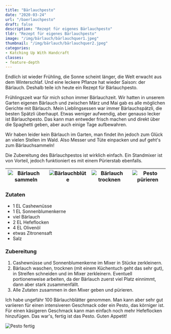 ```yaml
---
title: "Bärlauchpesto"
date: "2020-03-24"
url: "/baerlauchpesto"
draft: false
description: "Rezept für eigenes Bärlauchpesto"
tldr: "Rezept für eigenes Bärlauchpesto"
image: "/img/bärlauch/bärlauchquer1.jpeg"
thumbnail: "/img/bärlauch/bärlauchquer2.jpeg"
categories:
- Katching Up With Handcraft
classes: 
- feature-depth
---
```

Endlich ist wieder Frühling, die Sonne scheint länger, die Welt erwacht aus dem Winterschlaf. Und eine leckere Pflanze hat wieder Saison: der Bärlauch. Deshalb teile ich heute ein Rezept für Bärlauchpesto.

<!--more-->

Frühlingszeit war für mich schon immer Bärlauchzeit. Wir hatten in unserem Garten eigenen Bärlauch und zwischen März und Mai gab es alle möglichen Gerichte mit Bärlauch. Mein Lieblingsessen war immer Bärlauchspätzli, die besten Spätzli überhaupt. Etwas weniger aufwendig, aber genauso lecker ist Bärlauchpesto. Das kann man entweder frisch machen und direkt über die Spaghetti geben, aber auch einige Tage aufbewahren.

Wir haben leider kein Bärlauch im Garten, man findet ihn jedoch zum Glück an vielen Stellen im Wald. Also Messer und Tüte einpacken und auf geht's zum Bärlauchsammeln!

Die Zubereitung des Bärlauchpestos ist wirklich einfach. Ein Standmixer ist von Vorteil, jedoch funktioniert es mit einem Pürierstab ebenfalls. 

|![Bärlauch sammeln](/img/bärlauch/wald1.jpg)|![Bärlauchblüte](/img/bärlauch/wald2.jpg)|![Bärlauch trocknen](/img/bärlauch/trocknen.jpg)|![Pesto pürieren](/img/bärlauch/mixen.jpg)|
|---|---|---|---|

### Zutaten

- 1 EL Cashewnüsse
- 1 EL Sonnenblumenkerne
- viel Bärlauch 
- 2 EL Hefeflocken
- 4 EL Olivenöl
- etwas Zitronensaft
- Salz

### Zubereitung

1. Cashewnüsse und Sonnenblumenkerne im Mixer in Stücke zerkleinern.
2. Bärlauch waschen, trocknen (mit einem Küchentuch geht das sehr gut), in Streifen schneiden und im Mixer zerkleinern. Eventuell portionenweise arbeiten, da der Bärlauch zuerst viel Platz einnimmt, dann aber stark zusammenfällt.
3. Alle Zutaten zusammen in den Mixer geben und pürieren.

Ich habe ungefähr 100 Bärlauchblätter genommen. Man kann aber sehr gut variieren für einen intensiveren Geschmack oder ein Pesto, das körniger ist. Für einen käsigeren Geschmack kann man einfach noch mehr Hefeflocken hinzufügen. Das war's, fertig ist das Pesto. Guten Appetit!

![Pesto fertig](/img/bärlauch/pesto.jpg)
